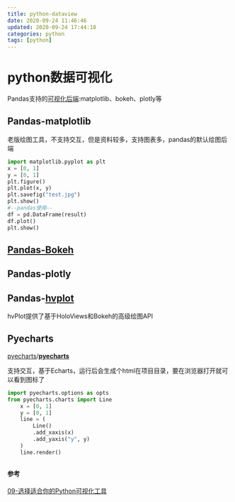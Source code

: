 ```yaml
---
title: python-dataview
date: 2020-09-24 11:46:46
updated: 2020-09-24 17:44:18
categories: python
tags: [python]
---
```


# python数据可视化

Pandas支持的[可视化后端](https://pandas.pydata.org/pandas-docs/dev/ecosystem.html#visualization):matplotlib、bokeh、plotly等

## Pandas-matplotlib

老版绘图工具，不支持交互，但是资料较多，支持图表多，pandas的默认绘图后端

```python
import matplotlib.pyplot as plt
x = [0, 1]
y = [0, 1]
plt.figure()
plt.plot(x, y)
plt.savefig("test.jpg")
plt.show()
#--pandas使用--
df = pd.DataFrame(result)
df.plot()
plt.show()
```

## [Pandas-Bokeh](https://github.com/PatrikHlobil/Pandas-Bokeh)



## Pandas-plotly



## Pandas-[hvplot](https://hvplot.holoviz.org/)

hvPlot提供了基于HoloViews和Bokeh的高级绘图API



## Pyecharts

[pyecharts](https://github.com/pyecharts)/**[pyecharts](https://github.com/pyecharts/pyecharts)**

支持交互，基于Echarts，运行后会生成个html在项目目录，要在浏览器打开就可以看到图标了

```python
import pyecharts.options as opts
from pyecharts.charts import Line
    x = [0, 1]
    y = [0, 1]
    line = (
        Line()
        .add_xaxis(x)
        .add_yaxis("y", y)
    )
    line.render()
```

## 

#### 参考

[09-选择适合你的Python可视化工具](https://www.pythonf.cn/read/36686)



